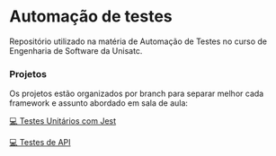 # Automação de testes
Repositório utilizado na matéria de Automação de Testes no curso de Engenharia de Software da Unisatc. 

### Projetos
Os projetos estão organizados por branch para separar melhor cada framework e assunto abordado em sala de aula:

[💻 Testes Unitários com Jest](https://github.com/ardnaile/automacao-testes/tree/unit-test-jest)

[💻 Testes de API](https://github.com/ardnaile/automacao-testes/tree/integration-test-jest)
